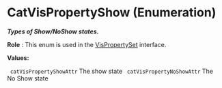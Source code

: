 # CatVisPropertyShow (Enumeration)

**_Types of Show/NoShow states._**

**Role** : This enum is used in the [VisPropertySet](../InfInterfaces/interface_VisPropertySet_43128.md) interface.

**Values:**

` catVisPropertyShowAttr`      The show state
` catVisPropertyNoShowAttr`      The No Show state